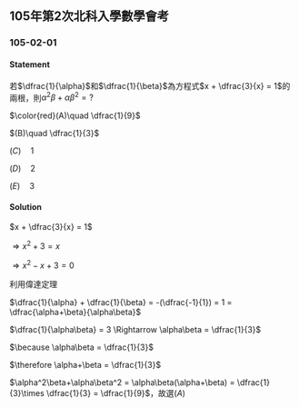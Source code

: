 ## 105年第2次北科入學數學會考

### 105-02-01

#### Statement

若$\dfrac{1}{\alpha}$和$\dfrac{1}{\beta}$為方程式$x + \dfrac{3}{x} = 1$的兩根，則$\alpha^2\beta+\alpha\beta^2=?$

$\color{red}(A)\quad \dfrac{1}{9}$

$(B)\quad \dfrac{1}{3}$

$(C)\quad 1$

$(D)\quad 2$

$(E)\quad 3$



#### Solution

 $x + \dfrac{3}{x} = 1$

$\Rightarrow x^2+3=x$

$\Rightarrow x^2-x+3=0$

利用偉達定理

$\dfrac{1}{\alpha} + \dfrac{1}{\beta} = -(\dfrac{-1}{1}) = 1 = \dfrac{\alpha+\beta}{\alpha\beta}$

$\dfrac{1}{\alpha\beta} = 3 \Rightarrow \alpha\beta = \dfrac{1}{3}$

$\because \alpha\beta = \dfrac{1}{3}$

$\therefore \alpha+\beta = \dfrac{1}{3}$

$\alpha^2\beta+\alpha\beta^2 = \alpha\beta(\alpha+\beta) = \dfrac{1}{3}\times \dfrac{1}{3} = \dfrac{1}{9}$，故選$(A)$

